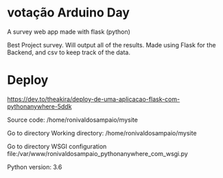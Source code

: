 # votação Arduino Day

A survey web app made with flask (python)

Best Project survey. Will output all of the results. Made using Flask for the Backend, and csv to keep track of the data.

# Deploy

https://dev.to/theakira/deploy-de-uma-aplicacao-flask-com-pythonanywhere-5ddk

Source code:
/home/ronivaldosampaio/mysite

Go to directory
Working directory:
/home/ronivaldosampaio/mysite

Go to directory
WSGI configuration file:/var/www/ronivaldosampaio_pythonanywhere_com_wsgi.py

Python version:
3.6